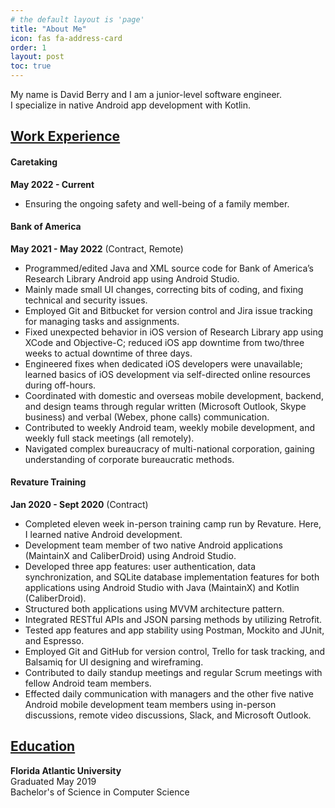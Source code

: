 ```yaml
---
# the default layout is 'page'
title: "About Me"
icon: fas fa-address-card
order: 1
layout: post
toc: true
---
```


My name is David Berry and I am a junior-level software engineer.<br>
I specialize in native Android app development with Kotlin.

## <u>Work Experience</u>

#### Caretaking
<b>May 2022 - Current</b>
- Ensuring the ongoing safety and well-being of a family member.

#### Bank of America
<b>May 2021 - May 2022</b> (Contract, Remote) <br>
- Programmed/edited Java and XML source code for Bank of America’s Research Library Android app using Android Studio.
- Mainly made small UI changes, correcting bits of coding, and fixing technical and security issues.
- Employed Git and Bitbucket for version control and Jira issue tracking for managing tasks and assignments.
- Fixed unexpected behavior in iOS version of Research Library app using XCode and Objective-C; reduced iOS app downtime from two/three weeks to actual downtime of three days. 
- Engineered fixes when dedicated iOS developers were unavailable; learned basics of iOS development via self-directed online resources during off-hours. 
- Coordinated with domestic and overseas mobile development, backend, and design teams through regular written (Microsoft Outlook, Skype business) and verbal (Webex, phone calls) communication.
- Contributed to weekly Android team, weekly mobile development, and weekly full stack meetings (all remotely).
- Navigated complex bureaucracy of multi-national corporation, gaining understanding of corporate bureaucratic methods.

#### Revature Training
<b>Jan 2020 - Sept 2020</b> (Contract) <br>
- Completed eleven week in-person training camp run by Revature. Here, I learned native Android development.
- Development team member of two native Android applications (MaintainX and CaliberDroid) using Android Studio.
- Developed three app features: user authentication, data synchronization, and SQLite database implementation features for both applications using Android Studio with Java (MaintainX) and Kotlin (CaliberDroid).
- Structured both applications using MVVM architecture pattern.
- Integrated RESTful APIs and JSON parsing methods by utilizing Retrofit.
- Tested app features and app stability using Postman, Mockito and JUnit, and Espresso.
- Employed Git and GitHub for version control, Trello for task tracking, and Balsamiq for UI designing and wireframing.
- Contributed to daily standup meetings and regular Scrum meetings with fellow Android team members.
- Effected daily communication with managers and the other five native Android mobile development team members using in-person discussions, remote video discussions, Slack, and Microsoft Outlook.

## <u>Education</u>
<b>Florida Atlantic University</b><br>
Graduated May 2019 <br>
Bachelor's of Science in Computer Science <br>
